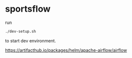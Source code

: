 # sportsflow

run 

```bash
./dev-setup.sh
```
to start dev environment.


https://artifacthub.io/packages/helm/apache-airflow/airflow
